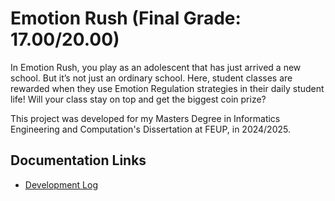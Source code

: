 # Emotion Rush (Final Grade: 17.00/20.00)

In Emotion Rush, you play as an adolescent that has just arrived a new school. But it’s not just an ordinary school. Here, student classes are rewarded when they use Emotion Regulation strategies in their daily student life! Will your class stay on top and get the biggest coin prize?

This project was developed for my Masters Degree in Informatics Engineering and Computation's Dissertation at FEUP, in 2024/2025.

## Documentation Links
- [Development Log](Docs/LOG.md)

